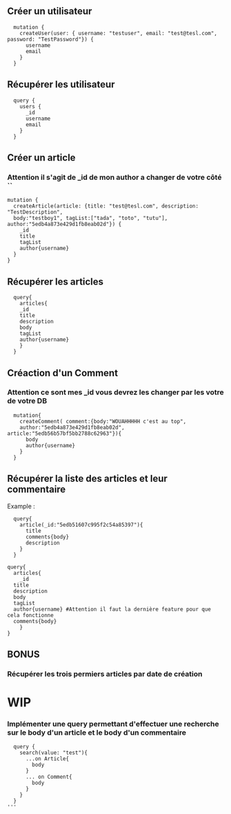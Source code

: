 ## Créer un utilisateur
```
  mutation {
    createUser(user: { username: "testuser", email: "test@tesl.com", password: "TestPassword"}) {
      username
      email
    }
  }
```

## Récupérer les utilisateur
```
  query {
    users {
      _id
      username
      email
    }
  }
```
## Créer un article 
### Attention il s'agit de _id de mon author a changer de votre côté ``
  ```
  mutation {
    createArticle(article: {title: "test@tesl.com", description: "TestDescription", 
    body:"testboy1", tagList:["tada", "toto", "tutu"], author:"5edb4a873e429d1fb8eab02d"}) {
      _id
      title
      tagList
      author{username}
    }
  }
```


## Récupérer les articles
```
  query{
    articles{
    _id
    title
    description
    body
    tagList
    author{username}
    }
  }
```


## Créaction d'un Comment
### Attention ce sont mes _id vous devrez les changer par les votre de votre DB
```
  mutation{
    createComment( comment:{body:"WOUAHHHHH c'est au top",
    author:"5edb4a873e429d1fb8eab02d", article:"5edb56b57bf5bb2788c62963"}){
      body
      author{username}
    }
  }
```
## Récupérer la liste des articles et leur commentaire
Example : 
```
  query{
    article(_id:"5edb51607c995f2c54a85397"){
      title
      comments{body}
      description  	
    }
  }
```
```
query{
  articles{
	_id
  title
  description
  body
  tagList
  author{username} #Attention il faut la dernière feature pour que cela fonctionne
  comments{body}
	}
}
```
## BONUS
### Récupérer les trois permiers articles par date de création 
# WIP

### Implémenter une query permettant d'effectuer une recherche sur le body d'un article et le body d'un commentaire
``` 
  query {
    search(value: "test"){
      ...on Article{
        body
      }
      ... on Comment{
        body
      }
    }
  }
'''